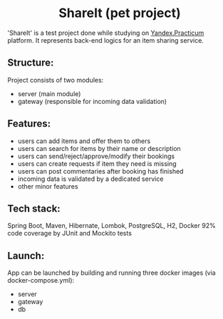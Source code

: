 <h1 align="center">
ShareIt (pet project)
</h1>

'ShareIt' is a test project done while studying on [Yandex.Practicum](https://practicum.yandex.ru) platform.
It represents back-end logics for an item sharing service.

## Structure:

Project consists of two modules:

* server (main module)
* gateway (responsible for incoming data validation)

## Features:

* users can add items and offer them to others
* users can search for items by their name or description
* users can send/reject/approve/modify their bookings
* users can create requests if item they need is missing
* users can post commentaries after booking has finished
* incoming data is validated by a dedicated service
* other minor features

## Tech stack:

Spring Boot, Maven, Hibernate, Lombok, PostgreSQL, H2, Docker
92% code coverage by JUnit and Mockito tests

## Launch:

App can be launched by building and running three docker images (via docker-compose.yml):

* server
* gateway
* db